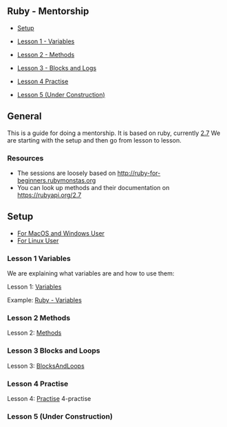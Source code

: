 ## Ruby - Mentorship

- [Setup](#setup)

- [Lesson 1 - Variables](#lesson-1-variables)
- [Lesson 2 - Methods](#lesson-2-methods)
- [Lesson 3 - Blocks and Logs](#lesson-3-blocks-and-loops)
- [Lesson 4 Practise](#lesson-4-practise)
- [Lesson 5 (Under
  Construction)](#lesson-5-under-construction)

## General

This is a guide for doing a mentorship. It is based on ruby, currently [2.7](https://rubyapi.org/2.7)
We are starting with the setup and then go from lesson to lesson.

### Resources

* The sessions are loosely based on http://ruby-for-beginners.rubymonstas.org
* You can look up methods and their documentation on https://rubyapi.org/2.7

## Setup

- [For MacOS and Windows User](https://github.com/Garllon/mentorship/blob/Update-setup/lessons/setup.md#for-macos-and-windows-user)
- [For Linux User](https://github.com/Garllon/mentorship/blob/Update-setup/lessons/setup.md#for-linux-user)

### Lesson 1 Variables

We are explaining what variables are and how to use them:

Lesson 1: [Variables](/lessons/1-variables.md)

Example: [Ruby - Variables](/lessons/examples/1_variables.rb)

### Lesson 2 Methods

Lesson 2: [Methods](/lessons/2-methods.md)

### Lesson 3 Blocks and Loops

Lesson 3: [BlocksAndLoops](/lessons/3-blocks-and-loops.md)

### Lesson 4 Practise

Lesson 4: [Practise](/lessons/4-practise.md)
4-practise

### Lesson 5 (Under Construction)
